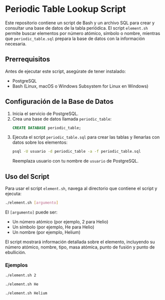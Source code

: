 # Periodic Table Lookup Script

Este repositorio contiene un script de Bash y un archivo SQL para crear y consultar una base de datos de la tabla periódica. El script `element.sh` permite buscar elementos por número atómico, símbolo o nombre, mientras que `periodic_table.sql` prepara la base de datos con la información necesaria.

## Prerrequisitos

Antes de ejecutar este script, asegúrate de tener instalado:
- PostgreSQL
- Bash (Linux, macOS o Windows Subsystem for Linux en Windows)

## Configuración de la Base de Datos

1. Inicia el servicio de PostgreSQL.
2. Crea una base de datos llamada `periodic_table`:
   ```sql
   CREATE DATABASE periodic_table;
3. Ejecuta el script `periodic_table.sql` para crear las tablas y llenarlas con datos sobre los elementos:
   ```bash
   psql -U usuario -d periodic_table -a -f periodic_table.sql
   ```
   Reemplaza usuario con tu nombre de `usuario` de PostgreSQL.
## Uso del Script
Para usar el script `element.sh`, navega al directorio que contiene el script y ejecuta:
```bash
./element.sh [argumento]
```
El `[argumento]` puede ser:
+ Un número atómico (por ejemplo, 2 para Helio)
+ Un símbolo (por ejemplo, He para Helio)
+ Un nombre (por ejemplo, Helium)

El script mostrará información detallada sobre el elemento, incluyendo su número atómico, nombre, tipo, masa atómica, punto de fusión y punto de ebullición.
### Ejemplos
```bash
./element.sh 2
```
```bash
./element.sh He
```
```bash
./element.sh Helium
```
